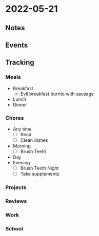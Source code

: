 # 2022-05-21
## Notes

## Events

## Tracking
### Meals
- Breakfast
	- Evil breakfast burrito with sausage
- Lunch
- Dinner

### Chores
- Any time
	- [ ] Read
	- [ ] Clean dishes
- Morning
	- [ ] Brush Teeth
- Day
- Evening
	- [ ] Brush Teeth Night
	- [ ] Take supplements

### Projects

### Reviews

### Work

### School
